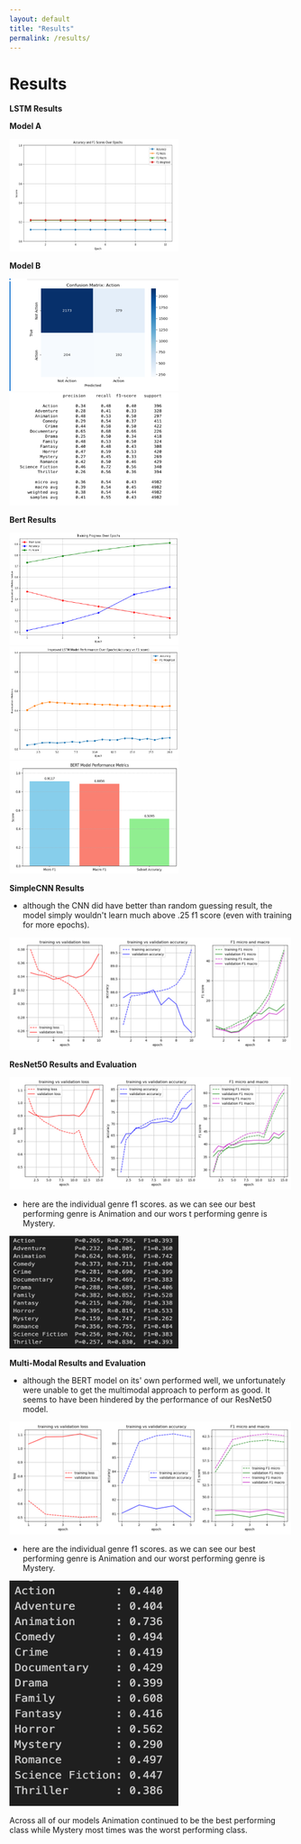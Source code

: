 ```yaml
---
layout: default
title: "Results"
permalink: /results/
---
```


# Results

__LSTM Results__

__Model A__

<img src="/images/lstm.png" alt="distribution" width="300" height="200">

__Model B__

<img src="/images/lstmopt.png" alt="distribution" width="300" height="200">

<img src="/images/lstmopt1.png" alt="distribution" width="300" height="200">

__Bert Results__

<img src="/images/bert.png" alt="distribution" width="300" height="200">

<img src="/images/bert_2.png" alt="distribution" width="300" height="200">

<img src="/images/bert_4.png" alt="distribution" width="300" height="200">

__SimpleCNN Results__

- although the CNN did have better than random guessing result, the model simply wouldn't learn much above .25 f1 score (even with training for more epochs). 

<img src="/images/cnn_training_results.png" alt="distribution" width="500" height="200">

__ResNet50 Results and Evaluation__

<img src="/images/resnet_dp0.3_lr0.0003_wd0.0001_frzTrue_curves.png" alt="distribution" width="500" height="200">

- here are the individual genre f1 scores. as we can see our best performing genre is Animation and our wors
t performing genre is Mystery.

<img src="/images/resnet2.png" alt="distribution" width="300" height="200">

__Multi-Modal Results and Evaluation__

- although the BERT model on its' own performed well, we unfortunately were unable to get the multimodal approach to perform as good. It seems to have been hindered by the performance of our ResNet50 model.

<img src="/images/multimodal_training_results.png" alt="distribution" width="500" height="200">

- here are the individual genre f1 scores. as we can see our best performing genre is Animation and our worst performing genre is Mystery.

<img src="/images/multimodal2.png" alt="distribution" width="300" height="400">

Across all of our models Animation continued to be the best performing class while Mystery most times was the worst performing class. 
